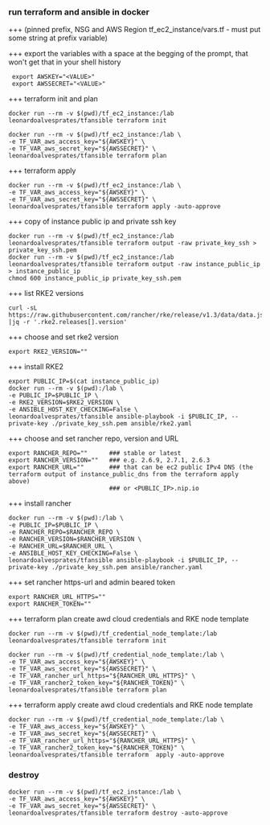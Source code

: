 ### run terraform and ansible in docker

+++ (pinned prefix, NSG and AWS Region tf_ec2_instance/vars.tf - must put some string at prefix variable)

+++ export the variables with a space at the begging of the prompt, that won't get that in your shell history

```
 export AWSKEY="<VALUE>"
 export AWSSECRET="<VALUE>"
```

+++ terraform init and plan
```
docker run --rm -v $(pwd)/tf_ec2_instance:/lab leonardoalvesprates/tfansible terraform init

docker run --rm -v $(pwd)/tf_ec2_instance:/lab \
-e TF_VAR_aws_access_key="${AWSKEY}" \
-e TF_VAR_aws_secret_key="${AWSSECRET}" \
leonardoalvesprates/tfansible terraform plan

```

+++ terraform apply
```
docker run --rm -v $(pwd)/tf_ec2_instance:/lab \
-e TF_VAR_aws_access_key="${AWSKEY}" \
-e TF_VAR_aws_secret_key="${AWSSECRET}" \
leonardoalvesprates/tfansible terraform apply -auto-approve

```

+++ copy of instance public ip and private ssh key
```
docker run --rm -v $(pwd)/tf_ec2_instance:/lab leonardoalvesprates/tfansible terraform output -raw private_key_ssh > private_key_ssh.pem 
docker run --rm -v $(pwd)/tf_ec2_instance:/lab leonardoalvesprates/tfansible terraform output -raw instance_public_ip > instance_public_ip 
chmod 600 instance_public_ip private_key_ssh.pem

```

+++ list RKE2 versions
```
curl -sL https://raw.githubusercontent.com/rancher/rke/release/v1.3/data/data.json |jq -r '.rke2.releases[].version'

```

+++ choose and set rke2 version 
```
export RKE2_VERSION=""
```

+++ install RKE2
```
export PUBLIC_IP=$(cat instance_public_ip)
docker run --rm -v $(pwd):/lab \
-e PUBLIC_IP=$PUBLIC_IP \
-e RKE2_VERSION=$RKE2_VERSION \
-e ANSIBLE_HOST_KEY_CHECKING=False \
leonardoalvesprates/tfansible ansible-playbook -i $PUBLIC_IP, --private-key ./private_key_ssh.pem ansible/rke2.yaml

```

+++ choose and set rancher repo, version and URL
```
export RANCHER_REPO=""      ### stable or latest
export RANCHER_VERSION=""   ### e.g. 2.6.9, 2.7.1, 2.6.3
export RANCHER_URL=""       ### that can be ec2 public IPv4 DNS (the terraform output of instance_public_dns from the terraform apply above)
                            ### or <PUBLIC_IP>.nip.io
```

+++ install rancher
```
docker run --rm -v $(pwd):/lab \
-e PUBLIC_IP=$PUBLIC_IP \
-e RANCHER_REPO=$RANCHER_REPO \
-e RANCHER_VERSION=$RANCHER_VERSION \
-e RANCHER_URL=$RANCHER_URL \
-e ANSIBLE_HOST_KEY_CHECKING=False \
leonardoalvesprates/tfansible ansible-playbook -i $PUBLIC_IP, --private-key ./private_key_ssh.pem ansible/rancher.yaml

```

+++ set rancher https-url and admin beared token
```
export RANCHER_URL_HTTPS=""
export RANCHER_TOKEN=""
```

+++ terraform plan create awd cloud credentials and RKE node template
```
docker run --rm -v $(pwd)/tf_credential_node_template:/lab leonardoalvesprates/tfansible terraform init

docker run --rm -v $(pwd)/tf_credential_node_template:/lab \
-e TF_VAR_aws_access_key="${AWSKEY}" \
-e TF_VAR_aws_secret_key="${AWSSECRET}" \
-e TF_VAR_rancher_url_https="${RANCHER_URL_HTTPS}" \
-e TF_VAR_rancher2_token_key="${RANCHER_TOKEN}" \
leonardoalvesprates/tfansible terraform plan
```

+++ terraform apply create awd cloud credentials and RKE node template
```
docker run --rm -v $(pwd)/tf_credential_node_template:/lab \
-e TF_VAR_aws_access_key="${AWSKEY}" \
-e TF_VAR_aws_secret_key="${AWSSECRET}" \
-e TF_VAR_rancher_url_https="${RANCHER_URL_HTTPS}" \
-e TF_VAR_rancher2_token_key="${RANCHER_TOKEN}" \
leonardoalvesprates/tfansible terraform  apply -auto-approve
```

### destroy
```
docker run --rm -v $(pwd)/tf_ec2_instance:/lab \
-e TF_VAR_aws_access_key="${AWSKEY}" \
-e TF_VAR_aws_secret_key="${AWSSECRET}" \
leonardoalvesprates/tfansible terraform destroy -auto-approve

```

